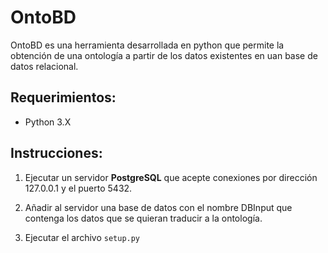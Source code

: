 # OntoBD
OntoBD es una herramienta desarrollada en python que permite la obtención de una ontología
a partir de los datos existentes en uan base de datos relacional.

## Requerimientos:

* Python 3.X

## Instrucciones:

1. Ejecutar un servidor **PostgreSQL** que acepte conexiones por dirección 127.0.0.1 y el puerto 5432.

2. Añadir al servidor una base de datos con el nombre DBInput que contenga los datos que se 
quieran traducir a la ontología.

3. Ejecutar el archivo `setup.py`
